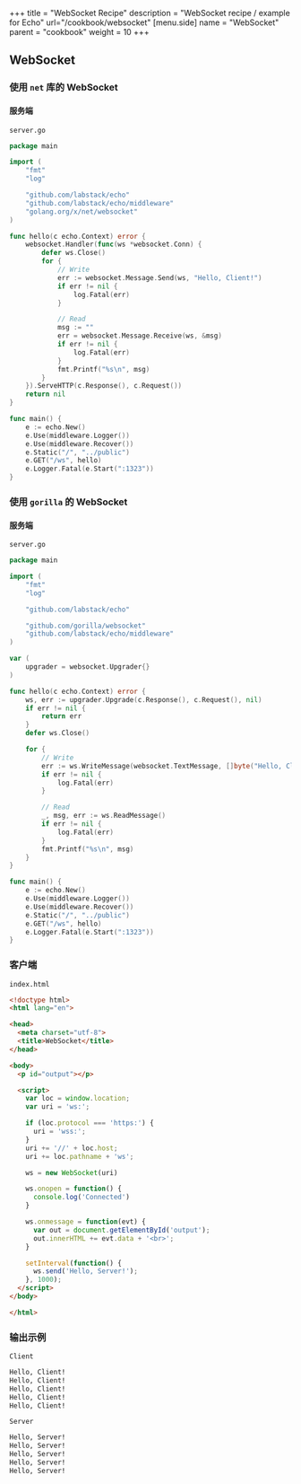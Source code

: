 +++
title = "WebSocket Recipe"
description = "WebSocket recipe / example for Echo"
url="/cookbook/websocket"
[menu.side]
  name = "WebSocket"
  parent = "cookbook"
  weight = 10
+++

## WebSocket

### 使用 `net` 库的 WebSocket

#### 服务端

`server.go`

```go
package main

import (
	"fmt"
	"log"

	"github.com/labstack/echo"
	"github.com/labstack/echo/middleware"
	"golang.org/x/net/websocket"
)

func hello(c echo.Context) error {
	websocket.Handler(func(ws *websocket.Conn) {
		defer ws.Close()
		for {
			// Write
			err := websocket.Message.Send(ws, "Hello, Client!")
			if err != nil {
				log.Fatal(err)
			}

			// Read
			msg := ""
			err = websocket.Message.Receive(ws, &msg)
			if err != nil {
				log.Fatal(err)
			}
			fmt.Printf("%s\n", msg)
		}
	}).ServeHTTP(c.Response(), c.Request())
	return nil
}

func main() {
	e := echo.New()
	e.Use(middleware.Logger())
	e.Use(middleware.Recover())
	e.Static("/", "../public")
	e.GET("/ws", hello)
	e.Logger.Fatal(e.Start(":1323"))
}
```

### 使用 `gorilla` 的 WebSocket

#### 服务端

`server.go`

```go
package main

import (
	"fmt"
	"log"

	"github.com/labstack/echo"

	"github.com/gorilla/websocket"
	"github.com/labstack/echo/middleware"
)

var (
	upgrader = websocket.Upgrader{}
)

func hello(c echo.Context) error {
	ws, err := upgrader.Upgrade(c.Response(), c.Request(), nil)
	if err != nil {
		return err
	}
	defer ws.Close()

	for {
		// Write
		err := ws.WriteMessage(websocket.TextMessage, []byte("Hello, Client!"))
		if err != nil {
			log.Fatal(err)
		}

		// Read
		_, msg, err := ws.ReadMessage()
		if err != nil {
			log.Fatal(err)
		}
		fmt.Printf("%s\n", msg)
	}
}

func main() {
	e := echo.New()
	e.Use(middleware.Logger())
	e.Use(middleware.Recover())
	e.Static("/", "../public")
	e.GET("/ws", hello)
	e.Logger.Fatal(e.Start(":1323"))
}
```

### 客户端

`index.html`

```html
<!doctype html>
<html lang="en">

<head>
  <meta charset="utf-8">
  <title>WebSocket</title>
</head>

<body>
  <p id="output"></p>

  <script>
    var loc = window.location;
    var uri = 'ws:';

    if (loc.protocol === 'https:') {
      uri = 'wss:';
    }
    uri += '//' + loc.host;
    uri += loc.pathname + 'ws';

    ws = new WebSocket(uri)

    ws.onopen = function() {
      console.log('Connected')
    }

    ws.onmessage = function(evt) {
      var out = document.getElementById('output');
      out.innerHTML += evt.data + '<br>';
    }

    setInterval(function() {
      ws.send('Hello, Server!');
    }, 1000);
  </script>
</body>

</html>
```



### 输出示例

`Client`

```sh
Hello, Client!
Hello, Client!
Hello, Client!
Hello, Client!
Hello, Client!
```

`Server`

```sh
Hello, Server!
Hello, Server!
Hello, Server!
Hello, Server!
Hello, Server!
```



